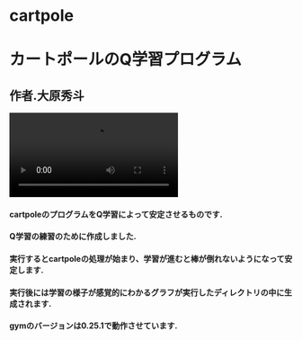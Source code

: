# cartpole
# カートポールのQ学習プログラム
## 作者.大原秀斗
![cartpole](https://github.com/oohara928/cartpole/blob/images/simplescreenrecorder-2023-12-21_16.57.53.mp4)
#### cartpoleのプログラムをQ学習によって安定させるものです.
#### Q学習の練習のために作成しました.
#### 実行するとcartpoleの処理が始まり、学習が進むと棒が倒れないようになって安定します.
#### 実行後には学習の様子が感覚的にわかるグラフが実行したディレクトリの中に生成されます.
#### gymのバージョンは0.25.1で動作させています.

